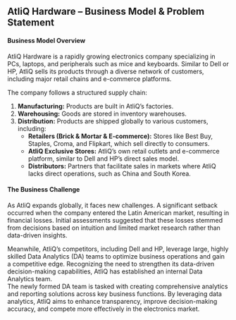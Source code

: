 ## **AtliQ Hardware – Business Model & Problem Statement**  

#### **Business Model Overview**  
AtliQ Hardware is a rapidly growing electronics company specializing in PCs, laptops, and peripherals such as mice and keyboards. Similar to Dell or HP, AtliQ sells its products through a diverse network of customers, including major retail chains and e-commerce platforms.  

The company follows a structured supply chain:  
1. **Manufacturing:** Products are built in AtliQ’s factories.  
2. **Warehousing:** Goods are stored in inventory warehouses.  
3. **Distribution:** Products are shipped globally to various customers, including:  
   - **Retailers (Brick & Mortar & E-commerce):** Stores like Best Buy, Staples, Croma, and Flipkart, which sell directly to consumers.  
   - **AtliQ Exclusive Stores:** AtliQ’s own retail outlets and e-commerce platform, similar to Dell and HP’s direct sales model.  
   - **Distributors:** Partners that facilitate sales in markets where AtliQ lacks direct operations, such as China and South Korea.  

#### **The Business Challenge**  
As AtliQ expands globally, it faces new challenges. A significant setback occurred when the company entered the Latin American market, resulting in financial losses. Initial assessments suggested that these losses stemmed from decisions based on intuition and limited market research rather than data-driven insights.  

Meanwhile, AtliQ’s competitors, including Dell and HP, leverage large, highly skilled Data Analytics (DA) teams to optimize business operations and gain a competitive edge. Recognizing the need to strengthen its data-driven decision-making capabilities, AtliQ has established an internal Data Analytics team.  
The newly formed DA team is tasked with creating comprehensive analytics and reporting solutions across key business functions. By leveraging data analytics, AtliQ aims to enhance transparency, improve decision-making accuracy, and compete more effectively in the electronics market.
